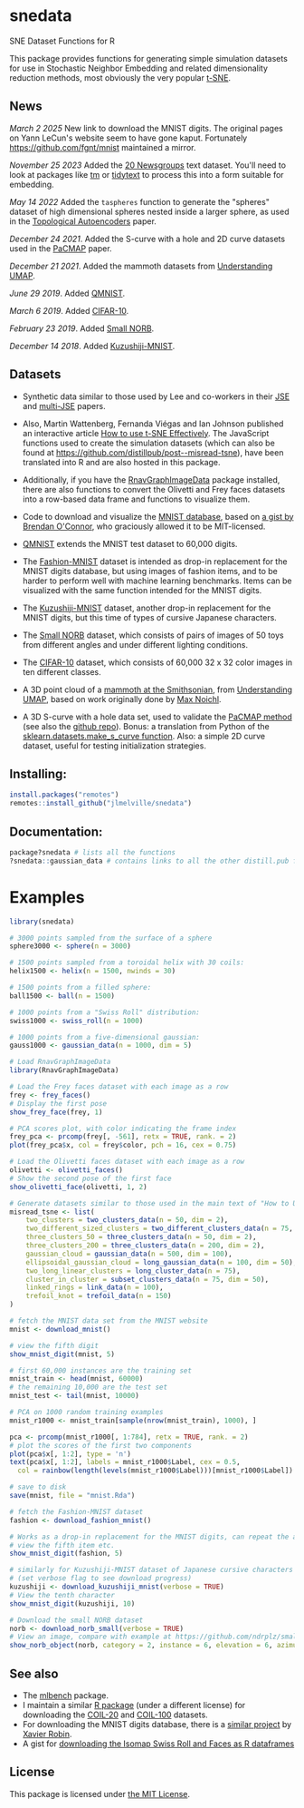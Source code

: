# snedata

SNE Dataset Functions for R

This package provides functions for generating simple simulation datasets for
use in Stochastic Neighbor Embedding and related dimensionality reduction
methods, most obviously the very popular
[t-SNE](https://lvdmaaten.github.io/tsne/).

## News

*March 2 2025* New link to download the MNIST digits. The original pages on 
Yann LeCun's website seem to have gone kaput. Fortunately 
<https://github.com/fgnt/mnist> maintained a mirror.

*November 25 2023* Added the [20 Newsgroups](http://qwone.com/~jason/20Newsgroups/)
text dataset. You'll need to look at packages like [tm](https://cran.r-project.org/package=tm)
or [tidytext](https://cran.r-project.org/package=tidytext) to process this into 
a form suitable for embedding.

*May 14 2022* Added the `taspheres` function to generate the "spheres" dataset
of high dimensional spheres nested inside a larger sphere, as used in the 
[Topological Autoencoders](https://arxiv.org/abs/1906.00722) paper.

*December 24 2021*. Added the S-curve with a hole and 2D curve datasets used in
the [PaCMAP](https://arxiv.org/abs/2012.04456) paper.

*December 21 2021*. Added the mammoth datasets from [Understanding UMAP](https://pair-code.github.io/understanding-umap/).

*June 29 2019*. Added [QMNIST](https://github.com/facebookresearch/qmnist).

*March 6 2019*. Added [CIFAR-10](https://www.cs.toronto.edu/~kriz/cifar.html).

*February 23 2019*. Added [Small NORB](https://cs.nyu.edu/~ylclab/data/norb-v1.0-small/).

*December 14 2018*. Added [Kuzushiji-MNIST](https://github.com/rois-codh/kmnist).

## Datasets

* Synthetic data similar to those used by Lee and co-workers in their 
[JSE](http://dx.doi.org/10.1016/j.neucom.2012.12.036) and 
[multi-JSE](http://dx.doi.org/10.1016/j.neucom.2014.12.095) papers.

* Also, Martin Wattenberg, Fernanda Viégas and Ian Johnson published an 
interactive article 
[How to use t-SNE Effectively](http://distill.pub/2016/misread-tsne/).
The JavaScript functions used to create the simulation datasets
(which can also be found at https://github.com/distillpub/post--misread-tsne),
have been translated into R and are also hosted in this package.

* Additionally, if you have the 
[RnavGraphImageData](https://cran.r-project.org/package=RnavGraphImageData)
package installed, there are also functions to convert the Olivetti and Frey 
faces datasets into a row-based data frame and functions to visualize them.

* Code to download and visualize the 
[MNIST database](http://yann.lecun.com/exdb/mnist/), based on 
[a gist by Brendan O'Connor](https://gist.github.com/brendano/39760), who 
graciously allowed it to be MIT-licensed.

* [QMNIST](https://github.com/facebookresearch/qmnist) extends the MNIST test
dataset to 60,000 digits.

* The [Fashion-MNIST](https://github.com/zalandoresearch/fashion-mnist) dataset 
is intended as drop-in replacement for the MNIST digits database, but using 
images of fashion items, and to be harder to perform well with machine learning
benchmarks. Items can be visualized with the same function intended for the 
MNIST digits.

* The [Kuzushiji-MNIST](https://github.com/rois-codh/kmnist) dataset, another
drop-in replacement for the MNIST digits, but this time of types of cursive
Japanese characters.

* The [Small NORB](https://cs.nyu.edu/~ylclab/data/norb-v1.0-small/) dataset,
which consists of pairs of images of 50 toys from different angles and under
different lighting conditions.

* The [CIFAR-10](https://www.cs.toronto.edu/~kriz/cifar.html) dataset, which
consists of 60,000 32 x 32 color images in ten different classes.

* A 3D point cloud of a [mammoth at the
Smithsonian](https://3d.si.edu/object/3d/mammuthus-primigenius-blumbach:341c96cd-f967-4540-8ed1-d3fc56d31f12),
from [Understanding UMAP](https://pair-code.github.io/understanding-umap/),
based on work originally done by [Max
Noichl](https://github.com/MNoichl/UMAP-examples-mammoth-).

* A 3D S-curve with a hole data set, used to validate the [PaCMAP
method](https://arxiv.org/abs/2012.04456) (see also the [github
repo](https://github.com/YingfanWang/PaCMAP)). Bonus: a translation from Python
of the [sklearn.datasets.make_s_curve
function](https://scikit-learn.org/stable/modules/generated/sklearn.datasets.make_s_curve.html).
Also: a simple 2D curve dataset, useful for testing initialization strategies.

## Installing:

```R
install.packages("remotes")
remotes::install_github("jlmelville/snedata")
```

## Documentation:

```R
package?snedata # lists all the functions
?snedata::gaussian_data # contains links to all the other distill.pub functions
```

# Examples
```R
library(snedata)

# 3000 points sampled from the surface of a sphere
sphere3000 <- sphere(n = 3000)

# 1500 points sampled from a toroidal helix with 30 coils:
helix1500 <- helix(n = 1500, nwinds = 30)

# 1500 points from a filled sphere:
ball1500 <- ball(n = 1500)

# 1000 points from a "Swiss Roll" distribution:
swiss1000 <- swiss_roll(n = 1000)

# 1000 points from a five-dimensional gaussian:
gauss1000 <- gaussian_data(n = 1000, dim = 5)

# Load RnavGraphImageData
library(RnavGraphImageData)

# Load the Frey faces dataset with each image as a row
frey <- frey_faces()
# Display the first pose
show_frey_face(frey, 1)

# PCA scores plot, with color indicating the frame index
frey_pca <- prcomp(frey[, -561], retx = TRUE, rank. = 2)
plot(frey_pca$x, col = frey$color, pch = 16, cex = 0.75)

# Load the Olivetti faces dataset with each image as a row
olivetti <- olivetti_faces()
# Show the second pose of the first face
show_olivetti_face(olivetti, 1, 2)

# Generate datasets similar to those used in the main text of "How to Use t-SNE Effectively"
misread_tsne <- list(
	two_clusters = two_clusters_data(n = 50, dim = 2),
	two_different_sized_clusters = two_different_clusters_data(n = 75, dim = 2),
	three_clusters_50 = three_clusters_data(n = 50, dim = 2),
	three_clusters_200 = three_clusters_data(n = 200, dim = 2),
	gaussian_cloud = gaussian_data(n = 500, dim = 100),
	ellipsoidal_gaussian_cloud = long_gaussian_data(n = 100, dim = 50),
	two_long_linear_clusters = long_cluster_data(n = 75),
	cluster_in_cluster = subset_clusters_data(n = 75, dim = 50),
	linked_rings = link_data(n = 100),
	trefoil_knot = trefoil_data(n = 150)
)

# fetch the MNIST data set from the MNIST website
mnist <- download_mnist()

# view the fifth digit
show_mnist_digit(mnist, 5)

# first 60,000 instances are the training set
mnist_train <- head(mnist, 60000)
# the remaining 10,000 are the test set
mnist_test <- tail(mnist, 10000)

# PCA on 1000 random training examples
mnist_r1000 <- mnist_train[sample(nrow(mnist_train), 1000), ]

pca <- prcomp(mnist_r1000[, 1:784], retx = TRUE, rank. = 2)
# plot the scores of the first two components
plot(pca$x[, 1:2], type = 'n')
text(pca$x[, 1:2], labels = mnist_r1000$Label, cex = 0.5,
  col = rainbow(length(levels(mnist_r1000$Label)))[mnist_r1000$Label])

# save to disk
save(mnist, file = "mnist.Rda")

# fetch the Fashion-MNIST dataset
fashion <- download_fashion_mnist()

# Works as a drop-in replacement for the MNIST digits, can repeat the above
# view the fifth item etc.
show_mnist_digit(fashion, 5)

# similarly for Kuzushiji-MNIST dataset of Japanese cursive characters
# (set verbose flag to see download progress)
kuzushiji <- download_kuzushiji_mnist(verbose = TRUE)
# View the tenth character
show_mnist_digit(kuzushiji, 10)

# Download the small NORB dataset
norb <- download_norb_small(verbose = TRUE)
# View an image, compare with example at https://github.com/ndrplz/small_norb
show_norb_object(norb, category = 2, instance = 6, elevation = 6, azimuth = 24, lighting = 2)
```

## See also

* The [mlbench](https://cran.r-project.org/package=mlbench) package.
* I maintain a similar [R package](https://github.com/jlmelville/coil20) (under 
a different license) for downloading the 
[COIL-20](http://www.cs.columbia.edu/CAVE/software/softlib/coil-20.php) and
[COIL-100](http://www.cs.columbia.edu/CAVE/software/softlib/coil-100.php)
datasets.
* For downloading the MNIST digits database, there is a 
[similar project](https://github.com/xrobin/mnist) by 
[Xavier Robin](https://github.com/xrobin).
* A gist for [downloading the Isomap Swiss Roll and Faces as R dataframes](https://gist.github.com/jlmelville/339dfeb80c3e836e887d70a37679b244)

## License

This package is licensed under 
[the MIT License](http://opensource.org/licenses/MIT).
